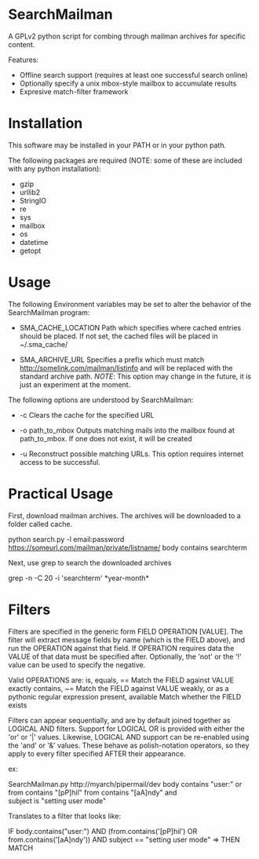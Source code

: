 SearchMailman
=============
A GPLv2 python script for combing through mailman archives for specific content.

Features:
* Offline search support (requires at least one successful search online)
* Optionally specify a unix mbox-style mailbox to accumulate results
* Expresive match-filter framework

Installation
============
This software may be installed in your PATH or in your python path.

The following packages are required (NOTE: some of these are included with any
python installation):

* gzip
* urllib2
* StringIO
* re
* sys
* mailbox
* os
* datetime
* getopt

Usage
=====
The following Environment variables may be set to alter the behavior of the
SearchMailman program:

* SMA_CACHE_LOCATION
Path which specifies where cached entries should be placed. If not set, the
cached files will be placed in ~/.sma_cache/

* SMA_ARCHIVE_URL 
Specifies a prefix which must match http://somelink.com/mailman/listinfo and
will be replaced with the standard archive path. *NOTE*: This option may change
in the future, it is just an experiment at the moment.

The following options are understood by SearchMailman:

* -c
Clears the cache for the specified URL

* -o path_to_mbox
Outputs matching mails into the mailbox found at path_to_mbox. If one does
not exist, it will be created

* -u
Reconstruct possible matching URLs. This option requires internet access to
be successful.

Practical Usage
===============
First, download mailman archives. The archives will be downloaded to a folder called cache.

python search.py -l email:password https://someurl.com/mailman/private/listname/ body contains searchterm

Next, use grep to search the downloaded archives

grep -n -C 20 -i 'searchterm' \*year-month\*

Filters
=======

Filters are specified in the generic form FIELD OPERATION [VALUE]. The
filter will extract message fields by name (which is the FIELD above),
and run the OPERATION against that field. If OPERATION requires data
the VALUE of that data must be specified after. Optionally, the 'not' or
the '!' value can be used to specify the negative.

Valid OPERATIONS are:
is, equals, ==            Match the FIELD against VALUE exactly
contains, ~=              Match the FIELD against VALUE weakly, or as a
                          pythonic regular expression
present, available        Match whether the FIELD exists

Filters can appear sequentially, and are by default joined together as
LOGICAL AND filters. Support for LOGICAL OR is provided with either the 'or'
or '|' values. Likewise, LOGICAL AND support can be re-enabled using the
'and' or '&' values. These behave as polish-notation operators, so they
apply to every filter specified AFTER their appearance.

ex:

SearchMailman.py http://myarch/pipermail/dev body contains "user:" or \
    from contains "[pP]hil" from contains "[aA]ndy" and \
    subject is "setting user mode"

Translates to a filter that looks like:

IF body.contains("user:")
  AND (from.contains('[pP]hil') OR from.contains('[aA]ndy'))
  AND subject == "setting user mode" => THEN MATCH

